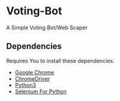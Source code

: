 # Voting-Bot
A Simple Voting Bot/Web Scaper

## Dependencies

Requires You to install these dependencies.
* [Google Chrome]("https://www.google.com/chrome/")
* [ChromeDriver]("https://chromedriver.chromium.org/home")
* [Python3]("https://www.python.org/downloads/")
* [Selenium For Python]("https://www.selenium.dev/downloads/")
